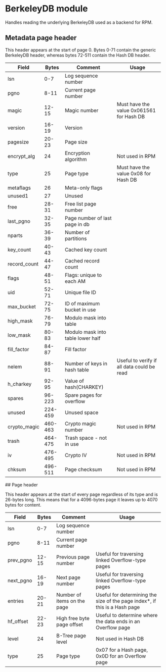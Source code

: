# BerkeleyDB module #

Handles reading the underlying BerkeleyDB used as a backend for RPM.

## Metadata page header ##

This header appears at the start of page 0.
Bytes 0-71 contain the generic BerkeleyDB header, whereas bytes 72-511 contain the Hash DB header.

| Field | Bytes | Comment | Usage
|---|---|---|---|
| lsn | 0-7 | Log sequence number | |
| pgno | 8-11 | Current page number | |
| magic | 12-15 | Magic number | Must have the value 0x061561 for Hash DB |
| version | 16-19 | Version | |
| pagesize | 20-23 | Page size | |
| encrypt_alg | 24 | Encryption algorithm | Not used in RPM |
| type | 25 | Page type | Must have the value 0x08 for Hash DB |
| metaflags | 26 | Meta-only flags | |
| unused1 | 27 | Unused | |
| free | 28-31 | Free list page number | |
| last_pgno | 32-35 | Page number of last page in db | |
| nparts | 36-39 | Number of partitions | |
| key_count | 40-43 | Cached key count | |
| record_count | 44-47 | Cached record count | |
| flags | 48-51 | Flags: unique to each AM | |
| uid | 52-71 | Unique file ID | |
| max_bucket | 72-75 | ID of maximum bucket in use | |
| high_mask | 76-79 | Modulo mask into table | |
| low_mask | 80-83 | Modulo mask into table lower half | |
| fill_factor | 84-87 | Fill factor | |
| nelem | 88-91 | Number of keys in hash table | Useful to verify if all data could be read |
| h_charkey | 92-95 | Value of hash(CHARKEY) | |
| spares | 96-223 | Spare pages for overflow | |
| unused | 224-459 | Unused space | |
| crypto_magic | 460-463 | Crypto magic number | Not used in RPM |
| trash | 464-475 | Trash space - not in use | |
| iv | 476-495 | Crypto IV |  Not used in RPM |
| chksum | 496-511 | Page checksum | Not used in RPM |

## Page header

This header appears at the start of every page regardless of its type and is 26-bytes long. This means that for a 4096-bytes page it leaves up to 4070 bytes for content.

| Field | Bytes | Comment | Usage
|---|---|---|---|
| lsn | 0-7 | Log sequence number | |
| pgno | 8-11 | Current page number | |
| prev_pgno | 12-15 | Previous page number | Useful for traversing linked Overflow-type pages |
| next_pgno | 16-19 | Next page number | Useful for traversing linked Overflow-type pages |
| entries | 20-21 | Number of items on the page | Useful for determining the size of the page index*, if this is a Hash page |
| hf_offset | 22-23 | High free byte page offset | Useful to determine where the data ends in an Overflow page |
| level | 24 | B-Tree page level | Not used in Hash DB |
| type | 25 | Page type | 0x07 for a Hash page, 0x0D for an Overflow page |
